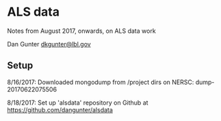 # ALS data

Notes from August 2017, onwards, on ALS data work

Dan Gunter <dkgunter@lbl.gov>

## Setup

8/16/2017: Downloaded mongodump from /project dirs on NERSC: 
dump-20170622075506

8/18/2017: Set up 'alsdata' repository on Github at https://github.com/dangunter/alsdata


